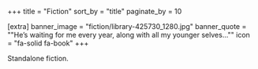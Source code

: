+++
title = "Fiction"
sort_by = "title"
paginate_by = 10

[extra]
banner_image = "fiction/library-425730_1280.jpg"
banner_quote = "\"He’s waiting for me every year, along with all my younger selves...\""
icon = "fa-solid fa-book"
+++

Standalone fiction.
